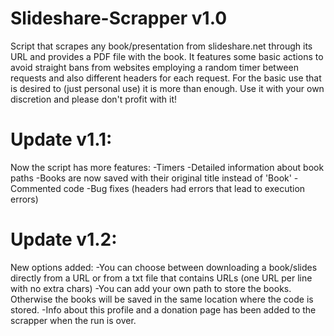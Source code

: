 # Slideshare-Scrapper v1.0
Script that scrapes any book/presentation from slideshare.net through its URL and provides a PDF file with the book.
It features some basic actions to avoid straight bans from websites employing a random timer between requests and also different headers for each request. For the basic use that is desired to (just personal use) it is more than enough.
Use it with your own discretion and please don't profit with it!

# Update v1.1:
Now the script has more features: 
-Timers
-Detailed information about book paths
-Books are now saved with their original title instead of 'Book'
-Commented code
-Bug fixes (headers had errors that lead to execution errors)

# Update v1.2:
New options added:
-You can choose between downloading a book/slides directly from a URL or from a txt file that contains URLs (one URL per line with no extra chars)
-You can add your own path to store the books. Otherwise the books will be saved in the same location where the code is stored.
-Info about this profile and a donation page has been added to the scrapper when the run is over.

